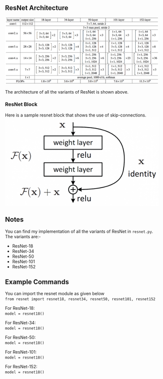 ## ResNet Architecture

<img src = 'misc/resnet-architectures-34-101.png'>  

The architecture of all the variants of ResNet is shown above.  


### ResNet Block
Here is a sample resnet block that shows the use of skip-connections.  
<img src = 'misc/resnet-block.png'>  

## Notes
You can find my implementation of all the variants of ResNet in `resnet.py`.
The variants are:-
- ResNet-18
- ResNet-34
- ResNet-50
- ResNet-101
- ResNet-152

## Example Commands

You can import the resnet module as given below  
`from resnet import resnet18, resnet34, resnet50, resnet101, resnet152`  

For ResNet-18:  
`model = resnet18()`  
  
For ResNet-34:  
`model = resnet18()`  
  
For ResNet-50:  
`model = resnet18()`  
  
For ResNet-101:  
`model = resnet18()`  
  
For ResNet-152:  
`model = resnet18()`  
  
  
